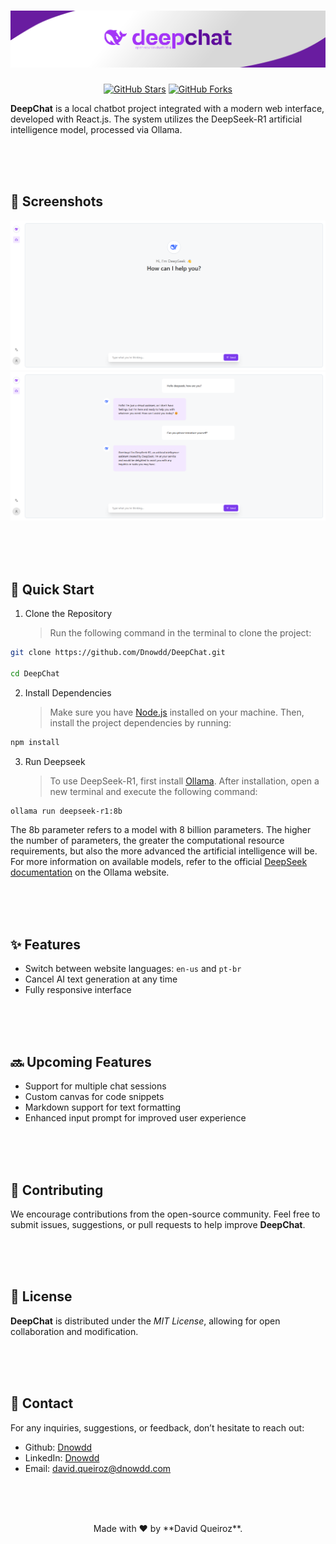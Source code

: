 <div align="center">
  
# ![Deepchat-cover](https://github.com/Dnowdd/DeepChat/blob/main/public/deepchat-cover.png)

[![GitHub Stars](https://img.shields.io/github/stars/Dnowdd/DeepChat?style=social)](https://github.com/Dnowdd/DeepChat/stargazers)
[![GitHub Forks](https://img.shields.io/github/forks/Dnowdd/DeepChat?style=social)](https://github.com/Dnowdd/DeepChat/network/members)

</div>

**DeepChat** is a local chatbot project integrated with a modern web interface, developed with React.js. The system utilizes the DeepSeek-R1 artificial intelligence model, processed via Ollama.

<br /><br /><br />

## 📸 Screenshots

<img src="https://raw.githubusercontent.com/Dnowdd/DeepChat/main/public/print_1.png" />
<img src="https://raw.githubusercontent.com/Dnowdd/DeepChat/main/public/print_2.png" />

<br /><br /><br />

## 🚀 Quick Start

1. Clone the Repository
   > Run the following command in the terminal to clone the project:

```bash
git clone https://github.com/Dnowdd/DeepChat.git

cd DeepChat
```

2. Install Dependencies
   > Make sure you have [Node.js](https://nodejs.org/en/download/current) installed on your machine. Then, install the project dependencies by running:

```bash
npm install
```

3. Run Deepseek
   > To use DeepSeek-R1, first install [Ollama](https://ollama.com/download). After installation, open a new terminal and execute the following command:

```bash
ollama run deepseek-r1:8b
```

The 8b parameter refers to a model with 8 billion parameters. The higher the number of parameters, the greater the computational resource requirements, but also the more advanced the artificial intelligence will be. For more information on available models, refer to the official [DeepSeek documentation](https://ollama.com/library/deepseek-r1) on the Ollama website.

<br /><br /><br />

## ✨ Features

- Switch between website languages: `en-us` and `pt-br`
- Cancel AI text generation at any time
- Fully responsive interface

<br /><br /><br />

## 🔜 Upcoming Features

- Support for multiple chat sessions
- Custom canvas for code snippets
- Markdown support for text formatting
- Enhanced input prompt for improved user experience

<br /><br /><br />

## 🤝 Contributing

We encourage contributions from the open-source community. Feel free to submit issues, suggestions, or pull requests to help improve **DeepChat**.

<br /><br /><br />

## 📄 License

**DeepChat** is distributed under the _MIT License_, allowing for open collaboration and modification.

<br /><br /><br />

## 📧 Contact

For any inquiries, suggestions, or feedback, don’t hesitate to reach out:

- Github: [Dnowdd](https://github.com/Dnowdd)
- LinkedIn: [Dnowdd](https://www.linkedin.com/in/dnowdd/)
- Email: [david.queiroz@dnowdd.com](mailto:david.queiroz@dnowdd.com)

<br /><br /><br />

<div align="center">
Made with ❤️ by **David Queiroz**.
</div>

